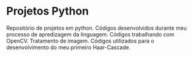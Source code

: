 # Projetos Python
 Repositório de projetos em python.
	Códigos desenvolvidos durante meu processo de apredizagem da linguagem.
 Códigos trabalhando com OpenCV. Tratamento de imagem.
 Códigos utilizados para o desenvolvimento do meu primeiro Haar-Cascade.
